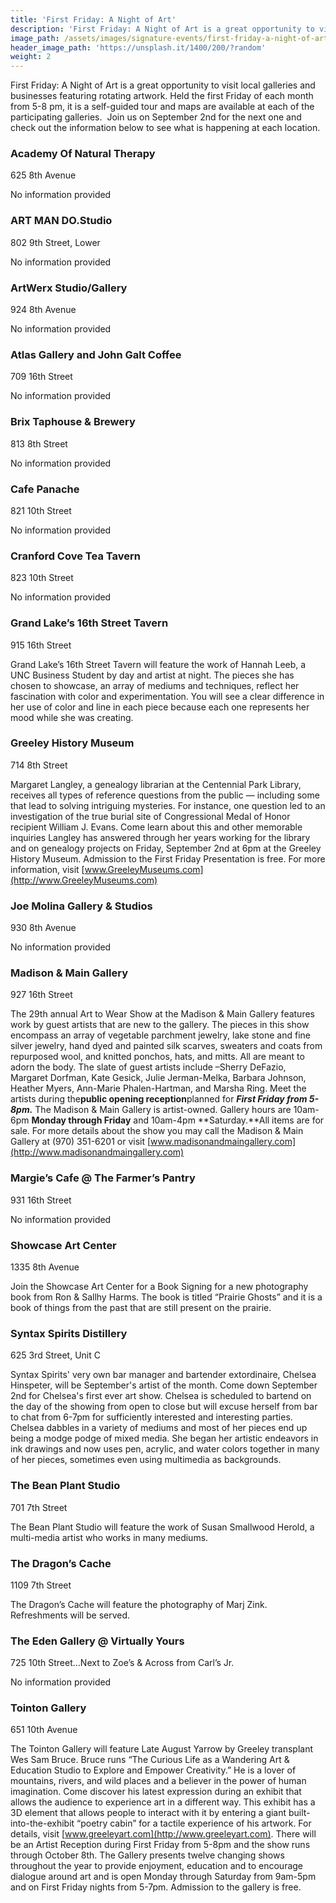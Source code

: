 ```yaml
---
title: 'First Friday: A Night of Art'
description: 'First Friday: A Night of Art is a great opportunity to visit local galleries and businesses featuring rotating artwork. Held the first Friday of each month from 5-8 pm, it is a self-guided tour and maps are available at each of the participating galleries.'
image_path: /assets/images/signature-events/first-friday-a-night-of-art.jpg
header_image_path: 'https://unsplash.it/1400/200/?random'
weight: 2
---
```



First Friday: A Night of Art is a great opportunity to visit local galleries and businesses featuring rotating artwork. Held the first Friday of each month from 5-8 pm, it is a self-guided tour and maps are available at each of the participating galleries. &nbsp;Join us on September 2nd for the next one and check out the information below to see what is happening at each location.

### Academy Of Natural Therapy

625 8th Avenue

No information provided

### ART MAN DO.Studio

802 9th Street, Lower

No information provided

### ArtWerx Studio/Gallery

924 8th Avenue

No information provided

### Atlas Gallery and John Galt Coffee

709 16th Street

No information provided

### Brix Taphouse & Brewery

813 8th Street

No information provided

### Cafe Panache

821 10th Street

No information provided

### Cranford Cove Tea Tavern

823 10th Street

No information provided

### Grand Lake’s 16th Street Tavern

915 16th Street

Grand Lake’s 16th Street Tavern will feature the work of Hannah Leeb, a UNC Business Student by day and artist at night. The pieces she has chosen to showcase, an array of mediums and techniques, reflect her fascination with color and experimentation. You will see a clear difference in her use of color and line in each piece because each one represents her mood while she was creating.

### Greeley History Museum

714 8th Street

Margaret Langley, a genealogy librarian at the Centennial Park Library, receives all types of reference questions from the public — including some that lead to solving intriguing mysteries. For instance, one question led to an investigation of the true burial site of Congressional Medal of Honor recipient William J. Evans. Come learn about this and other memorable inquiries Langley has answered through her years working for the library and on genealogy projects on Friday, September 2nd at 6pm at the Greeley History Museum. Admission to the First Friday Presentation is free. For more information, visit [www.GreeleyMuseums.com](http://www.GreeleyMuseums.com)

### Joe Molina Gallery & Studios

930 8th Avenue

No information provided

### Madison & Main Gallery

927 16th Street

The 29th annual Art to Wear Show at the Madison & Main Gallery features work by guest artists that are new to the gallery. The pieces in this show encompass an array of vegetable parchment jewelry, lake stone and fine silver jewelry, hand dyed and painted silk scarves, sweaters and coats from repurposed wool, and knitted ponchos, hats, and mitts. All are meant to adorn the body. The slate of guest artists include –Sherry DeFazio, Margaret Dorfman, Kate Gesick, Julie Jerman-Melka, Barbara Johnson, Heather Myers, Ann-Marie Phalen-Hartman, and Marsha Ring. Meet the artists during the**public opening reception**planned for ***First Friday from 5-8pm.*** The Madison & Main Gallery is artist-owned. Gallery hours are 10am-6pm **Monday through Friday** and 10am-4pm **Saturday.**All items are for sale. For more details about the show you may call the Madison & Main Gallery at (970) 351-6201 or visit [www.madisonandmaingallery.com](http://www.madisonandmaingallery.com)&nbsp;

### Margie’s Cafe @ The Farmer’s Pantry

931 16th Street

No information provided

### Showcase Art Center

1335 8th Avenue

Join the Showcase Art Center for a Book Signing for a new photography book from Ron & Sallhy Harms. The book is titled “Prairie Ghosts” and it is a book of things from the past that are still present on the prairie.

### Syntax Spirits Distillery

625 3rd Street, Unit C

Syntax Spirits' very own bar manager and bartender extordinaire, Chelsea Hinspeter, will be September's artist of the month. Come down September 2nd for Chelsea's first ever art show. Chelsea is scheduled to bartend on the day of the showing from open to close but will excuse herself from bar to chat from 6-7pm for sufficiently interested and interesting parties. Chelsea dabbles in a variety of mediums and most of her pieces end up being a modge podge of mixed media. She began her artistic endeavors in ink drawings and now uses pen, acrylic, and water colors together in many of her pieces, sometimes even using multimedia as backgrounds.

### The Bean Plant Studio

701 7th Street

The Bean Plant Studio will feature the work of Susan Smallwood Herold, a multi-media artist who works in many mediums.

### The Dragon’s Cache

1109 7th Street

The Dragon’s Cache will feature the photography of Marj Zink. Refreshments will be served.

### The Eden Gallery @ Virtually Yours

725 10th Street…Next to Zoe’s & Across from Carl’s Jr.

No information provided

### Tointon Gallery

651 10th Avenue

The Tointon Gallery will feature Late August Yarrow by Greeley transplant Wes Sam Bruce. Bruce runs “The Curious Life as a Wandering Art & Education Studio to Explore and Empower Creativity.” He is a lover of mountains, rivers, and wild places and a believer in the power of human imagination. Come discover his latest expression during an exhibit that allows the audience to experience art in a different way. This exhibit has a 3D element that allows people to interact with it by entering a giant built-into-the-exhibit “poetry cabin” for a tactile experience of his artwork. For details, visit [www.greeleyart.com](http://www.greeleyart.com). There will be an Artist Reception during First Friday from 5-8pm and the show runs through October 8th. The Gallery presents twelve changing shows throughout the year to provide enjoyment, education and to encourage dialogue around art and is open Monday through Saturday from 9am-5pm and on First Friday nights from 5-7pm. Admission to the gallery is free.